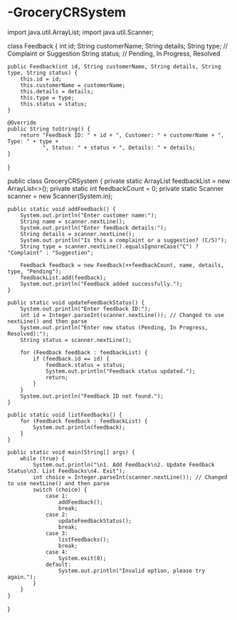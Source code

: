 # -GroceryCRSystem
import java.util.ArrayList;
import java.util.Scanner;

class Feedback {
    int id;
    String customerName;
    String details;
    String type; // Complaint or Suggestion
    String status; // Pending, In Progress, Resolved

    public Feedback(int id, String customerName, String details, String type, String status) {
        this.id = id;
        this.customerName = customerName;
        this.details = details;
        this.type = type;
        this.status = status;
    }

    @Override
    public String toString() {
        return "Feedback ID: " + id + ", Customer: " + customerName + ", Type: " + type + 
               ", Status: " + status + ", Details: " + details;
    }
}

public class GroceryCRSystem {
    private static ArrayList<Feedback> feedbackList = new ArrayList<>();
    private static int feedbackCount = 0;
    private static Scanner scanner = new Scanner(System.in);

    public static void addFeedback() {
        System.out.println("Enter customer name:");
        String name = scanner.nextLine();
        System.out.println("Enter feedback details:");
        String details = scanner.nextLine();
        System.out.println("Is this a complaint or a suggestion? (C/S)");
        String type = scanner.nextLine().equalsIgnoreCase("C") ? "Complaint" : "Suggestion";

        Feedback feedback = new Feedback(++feedbackCount, name, details, type, "Pending");
        feedbackList.add(feedback);
        System.out.println("Feedback added successfully.");
    }

    public static void updateFeedbackStatus() {
        System.out.println("Enter feedback ID:");
        int id = Integer.parseInt(scanner.nextLine()); // Changed to use nextLine() and then parse
        System.out.println("Enter new status (Pending, In Progress, Resolved):");
        String status = scanner.nextLine();

        for (Feedback feedback : feedbackList) {
            if (feedback.id == id) {
                feedback.status = status;
                System.out.println("Feedback status updated.");
                return;
            }
        }
        System.out.println("Feedback ID not found.");
    }

    public static void listFeedbacks() {
        for (Feedback feedback : feedbackList) {
            System.out.println(feedback);
        }
    }

    public static void main(String[] args) {
        while (true) {
            System.out.println("\n1. Add Feedback\n2. Update Feedback Status\n3. List Feedbacks\n4. Exit");
            int choice = Integer.parseInt(scanner.nextLine()); // Changed to use nextLine() and then parse
            switch (choice) {
                case 1:
                    addFeedback();
                    break;
                case 2:
                    updateFeedbackStatus();
                    break;
                case 3:
                    listFeedbacks();
                    break;
                case 4:
                    System.exit(0);
                default:
                    System.out.println("Invalid option, please try again.");
            }
        }
    }
}
